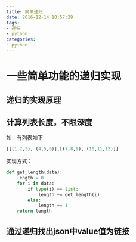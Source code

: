 ```yaml
---
title: 简单递归
date: 2016-12-14 10:57:29
tags:
- 递归
- python
categories:
- python
---
```

一些简单功能的递归实现
====
## 递归的实现原理
<!--more-->
## 计算列表长度，不限深度
如：有列表如下
```python
[[(1,2,3), (4,5,6)],[(7,8,9), (10,11,12)]]
```
实现方式：
```python
def get_length(data):
    length = 0
    for i in data:
        if type(i) == list:
            length += get_length(i)
        else:
            length += 1
    return length
```

## 通过递归找出json中value值为链接
